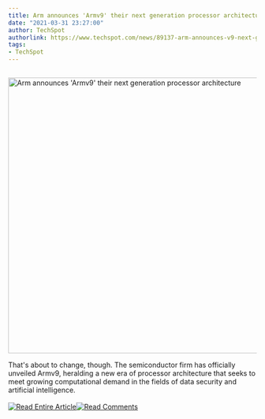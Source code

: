 ```yaml
---
title: Arm announces 'Armv9' their next generation processor architecture
date: "2021-03-31 23:27:00"
author: TechSpot
authorlink: https://www.techspot.com/news/89137-arm-announces-v9-next-generation-processor-architecture.html
tags:
- TechSpot
---
```

<a href="https://www.techspot.com/news/89137-arm-announces-v9-next-generation-processor-architecture.html" target="_blank"><img src="https://static.techspot.com/images2/news/ts3_thumbs/2021/03/2021-03-31-ts3_thumbs-cc0.jpg" width="800" height="560" style="padding: 15px 0" title="Arm announces 'Armv9' their next generation processor architecture" /></a><br />That's about to change, though. The semiconductor firm has officially unveiled Armv9, heralding a new era of processor architecture that seeks to meet growing computational demand in the fields of data security and artificial intelligence.<br /><br /><a href="https://www.techspot.com/news/89137-arm-announces-v9-next-generation-processor-architecture.html"><img src="https://static.techspot.com/images/rss/rss_buttons_01.png" border="0" alt="Read Entire Article" /></a><a href="https://www.techspot.com/news/89137-arm-announces-v9-next-generation-processor-architecture.html#comments"><img src="https://static.techspot.com/images/rss/rss_buttons_02.png" border="0" alt="Read Comments" /></a><br /><br />